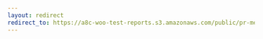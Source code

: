```yaml
---
layout: redirect
redirect_to: https://a8c-woo-test-reports.s3.amazonaws.com/public/pr-merge/42002/api/index.html
---
```

